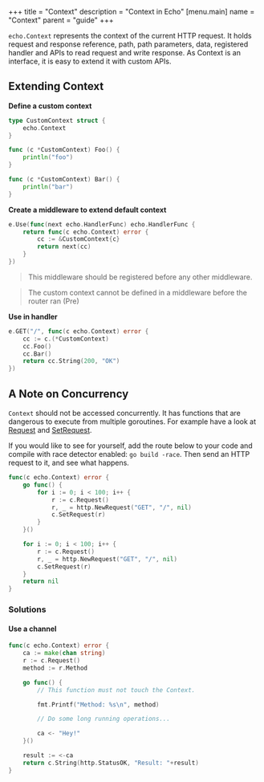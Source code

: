 +++
title = "Context"
description = "Context in Echo"
[menu.main]
  name = "Context"
  parent = "guide"
+++

`echo.Context` represents the context of the current HTTP request. It holds request and
response reference, path, path parameters, data, registered handler and APIs to read
request and write response. As Context is an interface, it is easy to extend it with
custom APIs.

## Extending Context

**Define a custom context**

```go
type CustomContext struct {
	echo.Context
}

func (c *CustomContext) Foo() {
	println("foo")
}

func (c *CustomContext) Bar() {
	println("bar")
}
```

**Create a middleware to extend default context**

```go
e.Use(func(next echo.HandlerFunc) echo.HandlerFunc {
	return func(c echo.Context) error {
		cc := &CustomContext{c}
		return next(cc)
	}
})
```

> This middleware should be registered before any other middleware.

> The custom context cannot be defined in a middleware before the router ran (Pre)

**Use in handler**

```go
e.GET("/", func(c echo.Context) error {
	cc := c.(*CustomContext)
	cc.Foo()
	cc.Bar()
	return cc.String(200, "OK")
})
```

## A Note on Concurrency

`Context` should not be accessed concurrently. It has functions that are dangerous to execute from multiple goroutines. For example have a look at [Request](https://github.com/labstack/echo/blob/0ce73028d0815e0ecec80964cc2da42d98fafa33/context.go#L231) and [SetRequest](https://github.com/labstack/echo/blob/0ce73028d0815e0ecec80964cc2da42d98fafa33/context.go#L235).

If you would like to see for yourself, add the route below to your code and compile with race detector enabled: `go build -race`. Then send an HTTP request to it, and see what happens.

```go
func(c echo.Context) error {
	go func() {
		for i := 0; i < 100; i++ {
			r := c.Request()
			r, _ = http.NewRequest("GET", "/", nil)
			c.SetRequest(r)
		}
	}()

	for i := 0; i < 100; i++ {
		r := c.Request()
		r, _ = http.NewRequest("GET", "/", nil)
		c.SetRequest(r)
	}
	return nil
}
```

### Solutions

#### Use a channel

```go
func(c echo.Context) error {
	ca := make(chan string)
	r := c.Request()
	method := r.Method

	go func() {
		// This function must not touch the Context.

		fmt.Printf("Method: %s\n", method)

		// Do some long running operations...

		ca <- "Hey!"
	}()

	result := <-ca
	return c.String(http.StatusOK, "Result: "+result)
}
```
